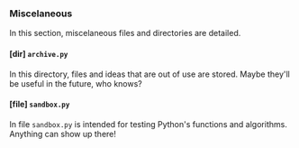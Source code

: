 ### Miscelaneous

In this section, miscelaneous files and directories are detailed.

#### \[dir] `archive.py`

In this directory, files and ideas that are out of use are stored. Maybe they'll be useful in the future, who knows?

#### \[file] `sandbox.py`

In file `sandbox.py` is intended for testing Python's functions and algorithms. Anything can show up there!
